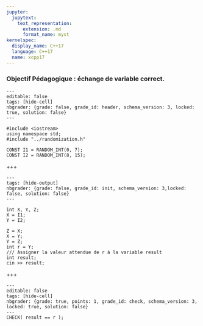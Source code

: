 ```yaml
---
jupyter:
  jupytext:
    text_representation:
      extension: .md
      format_name: myst
kernelspec:
  display_name: C++17
  language: C++17
  name: xcpp17
---
```


### Objectif Pédagogique : échange de variable correct.

```{code-cell} c++
---
editable: false
tags: [hide-cell]
nbgrader: {grade: false, grade_id: header, schema_version: 3, locked: true, solution: false}
---

#include <iostream>
using namespace std;
#include "../randomization.h"

CONST I1 = RANDOM_INT(0, 7);
CONST I2 = RANDOM_INT(8, 15);

```

+++

```{code-cell} c++
---
tags: [hide-output]
nbgrader: {grade: false, grade_id: init, schema_version: 3,locked: false, solution: false}
---

int X, Y, Z;
X = I1;
Y = I2;

Z = X;
X = Y;
Y = Z;
int r = Y;
/// Assigner la valeur attendue de r à la variable result
int result;
cin >> result;
```

+++

```{code-cell} c++
---
editable: false
tags: [hide-cell]
nbgrader: {grade: true, points: 1, grade_id: check, schema_version: 3, locked: true, solution: false}
---
CHECK( result == r );
```
